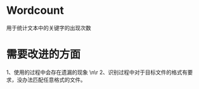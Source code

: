 # Wordcount
用于统计文本中的关键字的出现次数

# 需要改进的方面
  1、使用的过程中会存在遗漏的现象 \n\r
  2、识别过程中对于目标文件的格式有要求，没办法匹配任意格式的文件。
